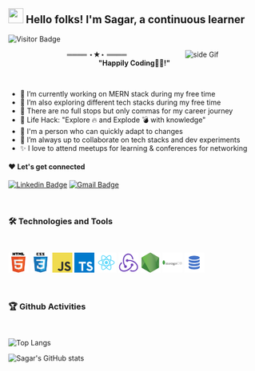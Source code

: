 
## <img src="https://github.com/sagarandaryal/sagarandaryal/blob/main/Images/Hi.gif" width="30px" height="30px"> Hello folks! I'm Sagar, a continuous learner 


![Visitor Badge](https://visitor-badge.laobi.icu/badge?page_id=sagarandaryal&left_color=blue&right_color=green)<br/>

<img src="https://github.com/sagarandaryal/sagarandaryal/blob/main/Images/giphy.webp" alt="side Gif" align="right" width="150" height="auto"/>

<p align="center", >
        ════ ⋆★⋆ ════
        <br>
  <b> "Happily Coding👨‍💻!" </b>
 </p>
 
<br/>

- 🔭 I’m currently working on MERN stack during my free time
- 🌱 I’m also exploring different tech stacks during my free time
- 💯 There are no full stops but only commas for my career journey
- 🎯 Life Hack: "Explore 🔥 and Explode 💣 with knowledge"
- 🤝  I'm a person who can quickly adapt to changes
- 🚀 I’m always up to collaborate on tech stacks and dev experiments
- ✨ I love to attend meetups for learning & conferences for networking

#### ❤️ Let's get connected
[![Linkedin Badge](https://img.shields.io/badge/-Sagar_Aryal-blue?style=flat-square&logo=Linkedin&logoColor=white&link=https://www.linkedin.com/in/sagarandaryal/)](https://www.linkedin.com/in/sagarandaryal/)
[![Gmail Badge](https://img.shields.io/badge/-sagarandaryal@gmail.com-blue?style=flat-square&logo=Gmail&logoColor=white&link=mailto:sagarandaryal@outlook.com)](mailto:sagarandaryal@gmail.com)

<br/>

### 🛠️ Technologies and Tools

<br/>

<code><img height="40" src="https://raw.githubusercontent.com/github/explore/80688e429a7d4ef2fca1e82350fe8e3517d3494d/topics/html/html.png"></code>
<code><img height="40" src="https://raw.githubusercontent.com/github/explore/80688e429a7d4ef2fca1e82350fe8e3517d3494d/topics/css/css.png"></code>
<code><img height="40" src="https://raw.githubusercontent.com/github/explore/80688e429a7d4ef2fca1e82350fe8e3517d3494d/topics/javascript/javascript.png"></code>
<code><img height="40" src="https://raw.githubusercontent.com/github/explore/80688e429a7d4ef2fca1e82350fe8e3517d3494d/topics/typescript/typescript.png"></code>
<code><img height="40" src="https://raw.githubusercontent.com/github/explore/80688e429a7d4ef2fca1e82350fe8e3517d3494d/topics/react/react.png"></code>
<code><img height="40" src="https://raw.githubusercontent.com/github/explore/80688e429a7d4ef2fca1e82350fe8e3517d3494d/topics/redux/redux.png"></code>
<code><img height="40" src="https://raw.githubusercontent.com/github/explore/80688e429a7d4ef2fca1e82350fe8e3517d3494d/topics/nodejs/nodejs.png"></code>
<code><img height="40" src="https://raw.githubusercontent.com/github/explore/80688e429a7d4ef2fca1e82350fe8e3517d3494d/topics/mongodb/mongodb.png"></code>
<code><img height="40" src="https://raw.githubusercontent.com/github/explore/80688e429a7d4ef2fca1e82350fe8e3517d3494d/topics/sql/sql.png"></code>

<br/>

### 🏆 Github Activities

<br/>

![Top Langs ](https://github-readme-stats.vercel.app/api/top-langs/?username=sagarandaryal&hide=TeX&layout=compact&theme=default&title_color=2d81e2&text_color=000000)

![Sagar's GitHub stats](https://github-readme-stats.vercel.app/api?username=sagar-aryal&show_icons=true&theme=default&title_color=2d81e2&text_color=000000&icon_color=7fff00)

<!--[![trophy](https://github-profile-trophy.vercel.app/?username=sagarandaryal&theme=flat&no-frame=true&row=1&&margin-w=20&no-bg=true)](https://github-profile-trophy.vercel.app/?username=sagarandaryal&theme=juicyfresh&no-frame=true&row=1&&margin-w=20&no-bg=true) -->


